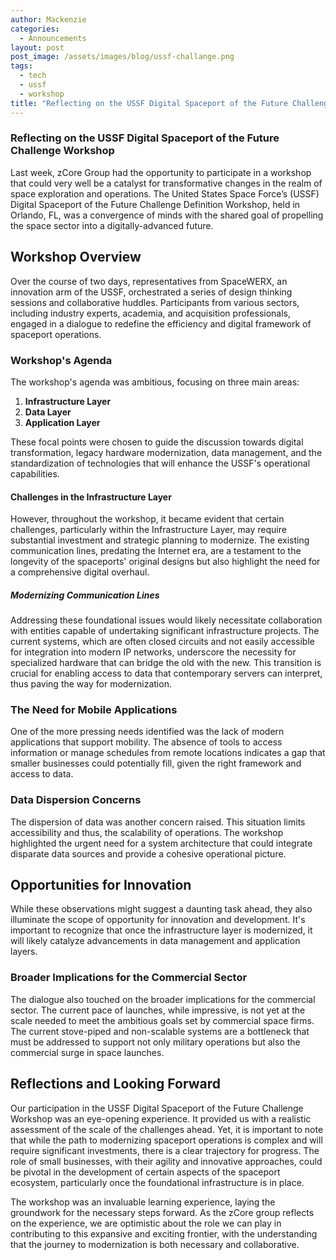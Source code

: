 ```yaml
---
author: Mackenzie
categories:
  - Announcements
layout: post
post_image: /assets/images/blog/ussf-challange.png
tags:
  - tech
  - ussf
  - workshop
title: "Reflecting on the USSF Digital Spaceport of the Future Challenge Workshop"
---
```


### Reflecting on the USSF Digital Spaceport of the Future Challenge Workshop

Last week, zCore Group had the opportunity to participate in a workshop that could very well be a catalyst for transformative changes in the realm of space exploration and operations. The United States Space Force’s (USSF) Digital Spaceport of the Future Challenge Definition Workshop, held in Orlando, FL, was a convergence of minds with the shared goal of propelling the space sector into a digitally-advanced future.

## Workshop Overview

Over the course of two days, representatives from SpaceWERX, an innovation arm of the USSF, orchestrated a series of design thinking sessions and collaborative huddles. Participants from various sectors, including industry experts, academia, and acquisition professionals, engaged in a dialogue to redefine the efficiency and digital framework of spaceport operations.

### Workshop's Agenda

The workshop's agenda was ambitious, focusing on three main areas:

1. **Infrastructure Layer**
2. **Data Layer**
3. **Application Layer**

These focal points were chosen to guide the discussion towards digital transformation, legacy hardware modernization, data management, and the standardization of technologies that will enhance the USSF's operational capabilities.

#### Challenges in the Infrastructure Layer

However, throughout the workshop, it became evident that certain challenges, particularly within the Infrastructure Layer, may require substantial investment and strategic planning to modernize. The existing communication lines, predating the Internet era, are a testament to the longevity of the spaceports' original designs but also highlight the need for a comprehensive digital overhaul. 

##### Modernizing Communication Lines

Addressing these foundational issues would likely necessitate collaboration with entities capable of undertaking significant infrastructure projects. The current systems, which are often closed circuits and not easily accessible for integration into modern IP networks, underscore the necessity for specialized hardware that can bridge the old with the new. This transition is crucial for enabling access to data that contemporary servers can interpret, thus paving the way for modernization.

### The Need for Mobile Applications

One of the more pressing needs identified was the lack of modern applications that support mobility. The absence of tools to access information or manage schedules from remote locations indicates a gap that smaller businesses could potentially fill, given the right framework and access to data.

### Data Dispersion Concerns

The dispersion of data was another concern raised. This situation limits accessibility and thus, the scalability of operations. The workshop highlighted the urgent need for a system architecture that could integrate disparate data sources and provide a cohesive operational picture.

## Opportunities for Innovation

While these observations might suggest a daunting task ahead, they also illuminate the scope of opportunity for innovation and development. It's important to recognize that once the infrastructure layer is modernized, it will likely catalyze advancements in data management and application layers.

### Broader Implications for the Commercial Sector

The dialogue also touched on the broader implications for the commercial sector. The current pace of launches, while impressive, is not yet at the scale needed to meet the ambitious goals set by commercial space firms. The current stove-piped and non-scalable systems are a bottleneck that must be addressed to support not only military operations but also the commercial surge in space launches.

## Reflections and Looking Forward

Our participation in the USSF Digital Spaceport of the Future Challenge Workshop was an eye-opening experience. It provided us with a realistic assessment of the scale of the challenges ahead. Yet, it is important to note that while the path to modernizing spaceport operations is complex and will require significant investments, there is a clear trajectory for progress. The role of small businesses, with their agility and innovative approaches, could be pivotal in the development of certain aspects of the spaceport ecosystem, particularly once the foundational infrastructure is in place.

The workshop was an invaluable learning experience, laying the groundwork for the necessary steps forward. As the zCore group reflects on the experience, we are optimistic about the role we can play in contributing to this expansive and exciting frontier, with the understanding that the journey to modernization is both necessary and collaborative.
